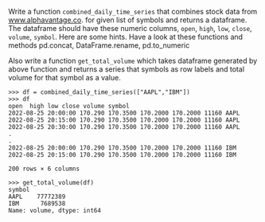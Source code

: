 Write a function `combined_daily_time_series` that combines stock data from www.alphavantage.co. for given list of symbols and returns a dataframe.
The dataframe should have these numeric columns, `open`, `high`, `low`, `close`, `volume`, `symbol`. Here are some hints. Have a look at these functions and methods
pd.concat, DataFrame.rename, pd.to_numeric 

Also write a function `get_total_volume` which takes dataframe generated by above function and returns a series that symbols as row labels and total volume
for that symbol as a value.

```
>>> df = combined_daily_time_series(["AAPL","IBM"])
>>> df
open  high low close volume symbol
2022-08-25 20:00:00 170.290 170.3500 170.2000 170.2000 11160 AAPL
2022-08-25 20:15:00 170.290 170.3500 170.2000 170.2000 11160 AAPL
2022-08-25 20:30:00 170.290 170.3500 170.2000 170.2000 11160 AAPL
.
.
2022-08-25 20:00:00 170.290 170.3500 170.2000 170.2000 11160 IBM
2022-08-25 20:15:00 170.290 170.3500 170.2000 170.2000 11160 IBM

200 rows × 6 columns

>>> get_total_volume(df)
symbol
AAPL    77772389
IBM      7689538
Name: volume, dtype: int64
```
